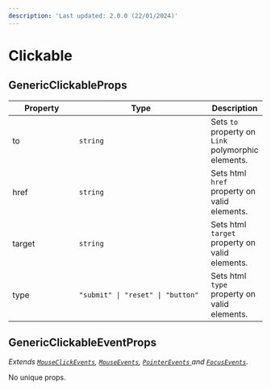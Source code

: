 ```yaml
---
description: 'Last updated: 2.0.0 (22/01/2024)'
---
```


# Clickable

## GenericClickableProps

<table data-full-width="true"><thead><tr><th width="136">Property</th><th width="321">Type</th><th>Description</th></tr></thead><tbody><tr><td>to</td><td><code>string</code></td><td>Sets <code>to</code> property on <code>Link</code> polymorphic elements.</td></tr><tr><td>href</td><td><code>string</code></td><td>Sets html <code>href</code> property on valid elements.</td></tr><tr><td>target</td><td><code>string</code></td><td>Sets html <code>target</code> property on valid elements.</td></tr><tr><td>type</td><td><code>"submit" | "reset" | "button"</code></td><td>Sets html <code>type</code> property on valid elements.</td></tr></tbody></table>

## GenericClickableEventProps

_Extends_ [_`MouseClickEvents`_](events.md#mouseclickevents)_,_ [_`MouseEvents`_](events.md)_,_ [_`PointerEvents`_ ](events.md)_and_ [_`FocusEvents`_](events.md)_._

No unique props.
